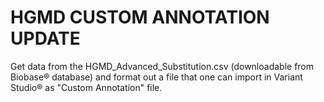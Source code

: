 # HGMD CUSTOM ANNOTATION UPDATE <br />
Get data from the HGMD_Advanced_Substitution.csv (downloadable from Biobase® database) and format out a file that one can import in Variant Studio® as "Custom Annotation" file.
